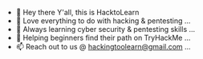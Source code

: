 - 👋 Hey there Y'all, this is HacktoLearn
- 👀 Love everything to do with hacking & pentesting ...
- 🌱 Always learning cyber security & pentesting skills ...
- 💞️ Helping beginners find their path on TryHackMe ...
- 📫 Reach out to us @ hackingtoolearn@gmail.com ...

<!---
HackTooLearn/HackTooLearn is a ✨ special ✨ repository because its `README.md` (this file) appears on your GitHub profile.
You can click the Preview link to take a look at your changes.
--->
